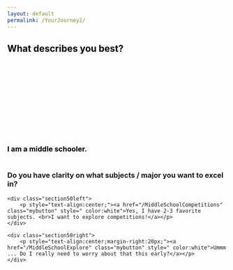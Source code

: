 ```yaml
---
layout: default
permalink: /YourJourney2/
---
```

<sectionpd>
<h2 style="color:black">What describes you best?</h2> 

  <div class="note" style="height: 150px;">
    <p style="text-align:center;margin-top:15px;"><a href="/HighSchool" class="mybutton" style=" color:white">I am a high schooler<br> OR <br>8th grader in spring semester</a></p>
  </div>

<br>

  <div class="note" style="height: 250px;">
    <h3 style="color:black">I am a middle schooler.</h3>
    <h3 style="margin-top:40px">Do you have clarity on what subjects / major you want to excel in?</h3> 

    <div class="section50left">
        <p style="text-align:center;"><a href="/MiddleSchoolCompetitions" class="mybutton" style=" color:white">Yes, I have 2-3 favorite subjects. <br>I want to explore competitions!</a></p>
    </div>

    <div class="section50right">
        <p style="text-align:center;margin-right:20px;"><a href="/MiddleSchoolExplore" class="mybutton" style=" color:white">Ummm ... Do I really need to worry about that this early?</a></p>
    </div>
  </div>
</sectionpd>

